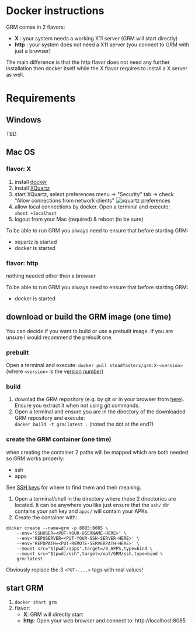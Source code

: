 # Docker instructions

GRM comes in 2 flavors: 
- **X** : your system needs a working X11 server (GRM will start directly)
- **http** : your system does not need a X11 server (you connect to GRM with just a browser)

The main difference is that the http flavor does not need any further installation then docker itself while the X flavor requires to install a X server as well.

# Requirements

## Windows
TBD

## Mac OS

### flavor: X
1. install [docker](https://docs.docker.com/desktop/mac/install/)
1. install [XQuartz](https://www.xquartz.org/)
2. start XQuartz, select preferences menu -> "Security" tab -> check "Allow connections from network clients"
![xquartz preferences](http://mamykin.com/static/d080424a8d38af04964f782f548ade22/57937/XQuartz_Preferences.png)
3. allow local connections by docker. Open a terminal and execute: <br/>
`xhost +localhost`
4. logout from your Mac (required) & reboot (to be sure)

To be able to run GRM you always need to ensure that before starting GRM:
- xquartz is started
- docker is started

### flavor: http
nothing needed other then a browser

To be able to run GRM you always need to ensure that before starting GRM:
- docker is started

## download or build the GRM image (one time)

You can decide if you want to build or use a prebuilt image. If you are unsure I would recommend the prebuilt one.

### prebuilt

Open a terminal and execute: `docker pull steadfasterx/grm:X-<version>` (where `<version>` is the v[ersion number](https://hub.docker.com/repository/docker/steadfasterx/grm/tags))


### build

1. downlad the GRM repository (e.g. by git or in your browser from [here](https://github.com/sfX-android/GRM/tags)). Ensure you extract it when not using git commands.
2. Open a terminal and ensure you are in the directory of the downloaded GRM repository and execute:<br/>`docker build -t grm:latest .` (noted the dot at the end?)


### create the GRM container (one time)

when creating the container 2 paths will be mapped which are both needed so GRM works properly:

  - ssh
  - apps

See [SSH keys](README.md#docker-users-only) for where to find them and their meaning.

1. Open a terminal/shell in the directory where these 2 directories are located. It can be anywhere you like just ensure that the `ssh/` dir contains your ssh key and `apps/` will contain your APKs.
2. Create the container with:
~~~
docker create --name=grm -p 8085:8085 \
    --env='SSHUSER=<PUT-YOUR-USERNAME-HERE>' \
    --env='REPOSERVER=<PUT-YOUR-SSH-SERVER-HERE>' \
    --env='REPOPATH=<PUT-REMOTE-SERVERPATH-HERE>' \
    --mount src="$(pwd)/apps",target=/0_APPS,type=bind \
    --mount src="$(pwd)/ssh",target=/opt/GRM/ssh,type=bind \
    grm:latest
~~~
Obviously replace the 3 `<PUT-....>` tags with real values!

## start GRM

1. `docker start grm`
2. flavor:
     - **X**: GRM will directly start
     - **http**: Open your web browser and connect to: http://localhost:8085



